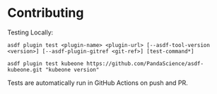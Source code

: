 # Contributing

Testing Locally:

```shell
asdf plugin test <plugin-name> <plugin-url> [--asdf-tool-version <version>] [--asdf-plugin-gitref <git-ref>] [test-command*]

asdf plugin test kubeone https://github.com/PandaScience/asdf-kubeone.git "kubeone version"
```

Tests are automatically run in GitHub Actions on push and PR.
